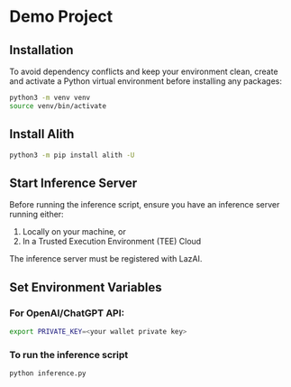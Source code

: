 # Demo Project

## Installation

To avoid dependency conflicts and keep your environment clean, create and activate a Python virtual environment before installing any packages:

```bash
python3 -m venv venv
source venv/bin/activate
```

## Install Alith

```bash
python3 -m pip install alith -U
```

## Start Inference Server

Before running the inference script, ensure you have an inference server running either:

1. Locally on your machine, or
2. In a Trusted Execution Environment (TEE) Cloud

The inference server must be registered with LazAI. 


## Set Environment Variables

### For OpenAI/ChatGPT API:

```bash
export PRIVATE_KEY=<your wallet private key>
```

### To run the inference script

```bash
python inference.py
``` 